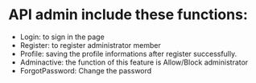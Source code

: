 # API admin include these functions:

- Login: to sign in the page
- Register: to register administrator member
- Profile: saving the profile informations after register successfully.
- Adminactive: the function of this feature is Allow/Block administrator
- ForgotPassword:  Change the password
